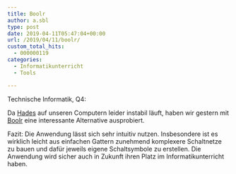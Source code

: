 ```yaml
---
title: Boolr
author: a.sbl
type: post
date: 2019-04-11T05:47:04+00:00
url: /2019/04/11/boolr/
custom_total_hits:
  - 000000119
categories:
  - Informatikunterricht
  - Tools

---
```

Technische Informatik, Q4:

Da [Hades][1] auf unseren Computern leider instabil läuft, haben wir gestern mit [Boolr][2] eine interessante Alternative ausprobiert.

Fazit: Die Anwendung lässt sich sehr intuitiv nutzen. Insbesondere ist es wirklich leicht aus einfachen Gattern zunehmend komplexere Schaltnetze zu bauen und dafür jeweils eigene Schaltsymbole zu erstellen. Die Anwendung wird sicher auch in Zukunft ihren Platz im Informatikunterricht haben.<figure class="wp-block-image">

<img src="https://it-teaching.de/wp/wp-content/uploads/2019/04/image-1024x487.png" alt="" class="wp-image-427" srcset="https://it-teaching.de/wp/wp-content/uploads/2019/04/image-1024x487.png 1024w, https://it-teaching.de/wp/wp-content/uploads/2019/04/image-300x143.png 300w, https://it-teaching.de/wp/wp-content/uploads/2019/04/image-768x366.png 768w, https://it-teaching.de/wp/wp-content/uploads/2019/04/image.png 1372w" sizes="(max-width: 1024px) 100vw, 1024px" /></figure> <figure class="wp-block-image"><img src="https://it-teaching.de/wp/wp-content/uploads/2019/04/image-1.png" alt="" class="wp-image-429" srcset="https://it-teaching.de/wp/wp-content/uploads/2019/04/image-1.png 442w, https://it-teaching.de/wp/wp-content/uploads/2019/04/image-1-300x134.png 300w" sizes="(max-width: 442px) 100vw, 442px" /></figure>

 [1]: https://tams-www.informatik.uni-hamburg.de/applets/hades/webdemos/index.html
 [2]: http://boolr.me/